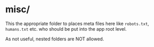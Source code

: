 # misc/

This the appropriate folder to places meta files here like `robots.txt`, `humans.txt` etc. who should be put into the app root level.

As not useful, nested folders are NOT allowed.